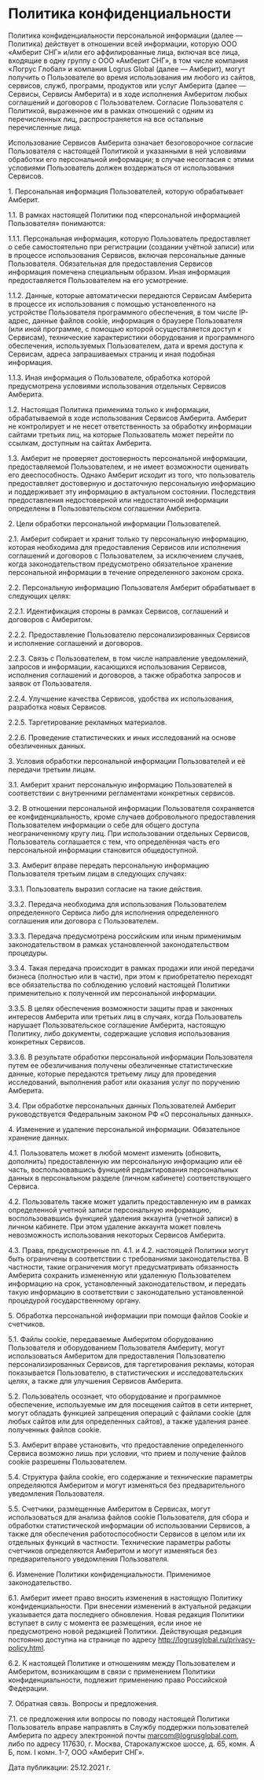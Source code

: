 # Политика конфиденциальности

Политика конфиденциальности персональной информации (далее — Политика) действует в отношении всей информации, которую ООО «Амберит СНГ» и/или его аффилированные лица, включая все лица, входящие в одну группу с ООО «Амберит СНГ», в том числе компания «Логрус Глобал» и компания Logrus Global (далее — Амберит), могут получить о Пользователе во время использования им любого из сайтов, сервисов, служб, программ, продуктов или услуг Амберита (далее — Сервисы, Сервисы Амберита) и в ходе исполнения Амберитом любых соглашений и договоров с Пользователем. Согласие Пользователя с Политикой, выраженное им в рамках отношений с одним из перечисленных лиц, распространяется на все остальные перечисленные лица.

Использование Сервисов Амберита означает безоговорочное согласие Пользователя с настоящей Политикой и указанными в ней условиями обработки его персональной информации; в случае несогласия с этими условиями Пользователь должен воздержаться от использования Сервисов.

1\. Персональная информация Пользователей, которую обрабатывает Амберит.

1\.1\. В рамках настоящей Политики под «персональной информацией Пользователя» понимаются:

1\.1\.1\. Персональная информация, которую Пользователь предоставляет о себе самостоятельно при регистрации (создании учётной записи) или в процессе использования Сервисов, включая персональные данные Пользователя. Обязательная для предоставления Сервисов информация помечена специальным образом. Иная информация предоставляется Пользователем на его усмотрение.

1\.1\.2\. Данные, которые автоматически передаются Сервисам Амберита в процессе их использования с помощью установленного на устройстве Пользователя программного обеспечения, в том числе IP-адрес, данные файлов cookie, информация о браузере Пользователя (или иной программе, с помощью которой осуществляется доступ к Сервисам), технические характеристики оборудования и программного обеспечения, используемых Пользователем, дата и время доступа к Сервисам, адреса запрашиваемых страниц и иная подобная информация.

1\.1\.3\. Иная информация о Пользователе, обработка которой предусмотрена условиями использования отдельных Сервисов Амберита.

1\.2\. Настоящая Политика применима только к информации, обрабатываемой в ходе использования Сервисов Амберита. Амберит не контролирует и не несет ответственность за обработку информации сайтами третьих лиц, на которые Пользователь может перейти по ссылкам, доступным на сайтах Амберита.

1\.3\. Амберит не проверяет достоверность персональной информации, предоставляемой Пользователем, и не имеет возможности оценивать его дееспособность. Однако Амберит исходит из того, что пользователь предоставляет достоверную и достаточную персональную информацию и поддерживает эту информацию в актуальном состоянии. Последствия предоставления недостоверной или недостаточной информации определены в Пользовательском соглашении Амберита.

2\. Цели обработки персональной информации Пользователей.

2\.1\. Амберит собирает и хранит только ту персональную информацию, которая необходима для предоставления Сервисов или исполнения соглашений и договоров с Пользователем, за исключением случаев, когда законодательством предусмотрено обязательное хранение персональной информации в течение определенного законом срока.

2\.2\. Персональную информацию Пользователя Амберит обрабатывает в следующих целях:

2\.2\.1\. Идентификация стороны в рамках Сервисов, соглашений и договоров с Амберитом.

2\.2\.2\. Предоставление Пользователю персонализированных Сервисов и исполнение соглашений и договоров.

2\.2\.3\. Связь с Пользователем, в том числе направление уведомлений, запросов и информации, касающихся использования Сервисов, исполнения соглашений и договоров, а также обработка запросов и заявок от Пользователя.

2\.2\.4\. Улучшение качества Сервисов, удобства их использования, разработка новых Сервисов.

2\.2\.5\. Таргетирование рекламных материалов.

2\.2\.6\. Проведение статистических и иных исследований на основе обезличенных данных.

3\. Условия обработки персональной информации Пользователей и её передачи третьим лицам.

3\.1\. Амберит хранит персональную информацию Пользователей в соответствии с внутренними регламентами конкретных сервисов.

3\.2\. В отношении персональной информации Пользователя сохраняется ее конфиденциальность, кроме случаев добровольного предоставления Пользователем информации о себе для общего доступа неограниченному кругу лиц. При использовании отдельных Сервисов, Пользователь соглашается с тем, что определённая часть его персональной информации становится общедоступной.

3\.3\. Амберит вправе передать персональную информацию Пользователя третьим лицам в следующих случаях:

3\.3\.1\. Пользователь выразил согласие на такие действия.

3\.3\.2\. Передача необходима для использования Пользователем определенного Сервиса либо для исполнения определенного соглашения или договора с Пользователем.

3\.3\.3\. Передача предусмотрена российским или иным применимым законодательством в рамках установленной законодательством процедуры.

3\.3\.4\. Такая передача происходит в рамках продажи или иной передачи бизнеса (полностью или в части), при этом к приобретателю переходят все обязательства по соблюдению условий настоящей Политики применительно к полученной им персональной информации.

3\.3\.5\. В целях обеспечения возможности защиты прав и законных интересов Амберита или третьих лиц в случаях, когда Пользователь нарушает Пользовательское соглашение Амберита, настоящую Политику, либо документы, содержащие условия использования конкретных Сервисов.

3\.3\.6\. В результате обработки персональной информации Пользователя путем ее обезличивания получены обезличенные статистические данные, которые передаются третьему лицу для проведения исследований, выполнения работ или оказания услуг по поручению Амберита.

3\.4\. При обработке персональных данных Пользователей Амберит руководствуется Федеральным законом РФ «О персональных данных».

4\. Изменение и удаление персональной информации. Обязательное хранение данных.

4\.1\. Пользователь может в любой момент изменить (обновить, дополнить) предоставленную им персональную информацию или её часть, воспользовавшись функцией редактирования персональных данных в персональном разделе (личном кабинете) соответствующего Сервиса.

4\.2\. Пользователь также может удалить предоставленную им в рамках определенной учетной записи персональную информацию, воспользовавшись функцией удаления эккаунта (учетной записи) в личном кабинете. При этом удаление аккаунта может повлечь невозможность использования некоторых Сервисов Амберита.

4\.3\. Права, предусмотренные пп. 4.1. и 4.2. настоящей Политики могут быть ограничены в соответствии с требованиями законодательства. В частности, такие ограничения могут предусматривать обязанность Амберита сохранить измененную или удаленную Пользователем информацию на срок, установленный законодательством, и передать такую информацию в соответствии с законодательно установленной процедурой государственному органу.

5\. Обработка персональной информации при помощи файлов Cookie и счетчиков.

5\.1\. Файлы cookie, передаваемые Амберитом оборудованию Пользователя и оборудованием Пользователя Амбериту, могут использоваться Амберитом для предоставления Пользователю персонализированных Сервисов, для таргетирования рекламы, которая показывается Пользователю, в статистических и исследовательских целях, а также для улучшения Сервисов Амберита.

5\.2\. Пользователь осознает, что оборудование и программное обеспечение, используемые им для посещения сайтов в сети интернет, могут обладать функцией запрещения операций с файлами cookie (для любых сайтов или для определенных сайтов), а также удаления ранее полученных файлов cookie.

5\.3\. Амберит вправе установить, что предоставление определенного Сервиса возможно лишь при условии, что прием и получение файлов cookie разрешены Пользователем.

5\.4\. Структура файла cookie, его содержание и технические параметры определяются Амберитом и могут изменяться без предварительного уведомления Пользователя.

5\.5\. Счетчики, размещенные Амберитом в Сервисах, могут использоваться для анализа файлов cookie Пользователя, для сбора и обработки статистической информации об использовании Сервисов, а также для обеспечения работоспособности Сервисов в целом или их отдельных функций в частности. Технические параметры работы счетчиков определяются Амберитом и могут изменяться без предварительного уведомления Пользователя.

6\. Изменение Политики конфиденциальности. Применимое законодательство.

6\.1\. Амберит имеет право вносить изменения в настоящую Политику конфиденциальности. При внесении изменений в актуальной редакции указывается дата последнего обновления. Новая редакция Политики вступает в силу с момента ее размещения, если иное не предусмотрено новой редакцией Политики. Действующая редакция постоянно доступна на странице по адресу http://logrusglobal.ru/privacy-policy.html.

6\.2\. К настоящей Политике и отношениям между Пользователем и Амберитом, возникающим в связи с применением Политики конфиденциальности, подлежит применению право Российской Федерации.

7\. Обратная связь. Вопросы и предложения.

7\.1\. се предложения или вопросы по поводу настоящей Политики Пользователь вправе направлять в Службу поддержки пользователей Амберита по адресу электронной почты marcom@logrusglobal.com, либо по адресу 117630, г. Москва, Старокалужское шоссе, д. 65, комн. А Б, пом. I комн. 1-7, ООО «Амберит СНГ».

Дата публикации: 25.12.2021 г.
